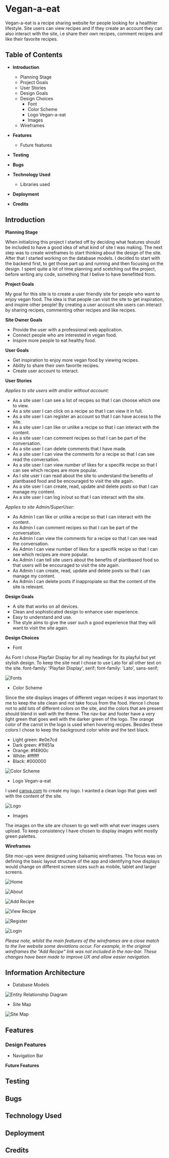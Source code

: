 # **Vegan-a-eat**
Vegan-a-eat is a recipe sharing website for people looking for a healthier lifestyle. Site users can view recipes and if they create an account they can also interact with the site, i.e share their own recipes, comment recipes and like their favorite recipes. 

## Table of Contents
* **Introduction**
    * Planning Stage
    * Project Goals
    * User Stories
    * Design Goals
    * Design Choices
        * Font
        * Color Scheme
        * Logo Vegan-a-eat
        * Images
    * Wireframes

* **Features**
    * Future features

* **Testing**

* **Bugs**

* **Technology Used**
    * Libraries used
    

* **Deployment** 

* **Credits** 


## **Introduction**

**Planning Stage**

When initializing this project I started off by deciding what features should be included to have a good idea of what kind of site I was making. The next step was to create wireframes to start thinking about the design of the site. After that I started working on the database models. I decided to start with the backend first, to get those part up and running and then focusing on the design. I spent quite a lot of time planning and scetching out the project, before writing any code, something that I belive to have benefitted from. 

**Project Goals**

My goal for this site is to create a user friendly site for people who want to enjoy vegan food. The idea is that people can visit the site to get inspiration, and inspire other people! By creating a user account site users can interact by sharing recipes, commenting other recipes and like recipes.

**Site Owner Goals**

* Provide the user with a professional web application. 
* Connect people who are interested in vegan food. 
* Inspire more people to eat healthy food. 

**User Goals**

* Get inspiration to enjoy more vegan food by viewing recipes. 
* Ability to share their own favorite recipes. 
* Create user account to interact. 

**User Stories**

*Applies to site users with and/or without account:*
* As a site user I can see a list of recipes so that I can choose which one to view. 
* As a site user I can click on a recipe so that I can view it in full. 
* As a site user I can register an account so that I can have access to the site. 
* As a site user I can like or unlike a recipe so that I can interact with the content. 
* As a site user I can comment recipes so that I can be part of the conversation. 
* As a site user I can delete comments that I have made. 
* As a site user I can view the comments for a recipe so that I can see read the conversation.
* As a site user I can view number of likes for a specifik recipe so that I can see which recipes are more popular.
* As I site user I can read about the site to understand the benefits of plantbased food and be encouraged to visit the site again. 
* As a site user I can create, read, update and delete posts so that I can manage my content. 
* As a site user I can log in/out so that I can interact with the site.

*Applies to site Admin/SuperUser:*
* As Admin I can like or unlike a recipe so that I can interact with the content. 
* As Admin I can comment recipes so that I can be part of the conversation. 
* As Admin I can view the comments for a recipe so that I can see read the conversation.
* As Admin I can view number of likes for a specifik recipe so that I can see which recipes are more popular. 
* As Admin I can tell site users about the benefits of plantbased food so that users will be encouraged to visit the site again. 
* As Admin I can create, read, update and delete posts so that I can manage my content. 
* As Admin I can delete posts if inappropiate so that the content of the site is relevant. 

**Design Goals**

* A site that works on all devices. 
* Clean and sophisticated design to enhance user experience. 
* Easy to understand and use.
* The style aims to give the user such a good experience that they will want to visit the site again. 

**Design Choices**

* Font

As Font I chose Playfair Display for all my headings for its playful but yet stylish design. To keep the site neat I chose to use Lato for all other text on the site. 
font-family: 'Playfair Display', serif;
font-family: 'Lato', sans-serif;

![Fonts](/static/site_images/googlefonts.png)

* Color Scheme

Since the site displays images of different vegan recipes it was important to me to keep the site clean and not take focus from the food. Hence I chose not to add lots of different colors on the site, and the colors that are present should blend in well with the theme. The nav-bar and footer have a very light green that goes well with the darker green of the logo. The orange color of the carrot in the logo is used when hovering recipes. 
Besides these colors I chose to keep the background color white and the text black. 

- Light green: #e0e7cd
- Dark green: #1f451a
- Orange: #f4900c
- White: #ffffff
- Black: #000000

![Color Scheme](/static/site_images/color-scheme.png)

* Logo Vegan-a-eat

I used [canva.com](https://www.canva.com/) to create my logo. I wanted a clean logo that goes well with the content of the site. 

![Logo](/static/site_images/logo-small.png)

* Images

The images on the site are chosen to go well with what ever images users upload. To keep consistency I have chosen to display images wiht mostly green palettes. 
    
**Wireframes**

Site moc-ups were designed using balsamiq wireframes. The focus was on defining the basic layout structure of the app and identifying how displays would change on different screen sizes such as mobile, tablet and larger screens.

![Home](/static/site_images/P4-home.png)

![About](/static/site_images/P4-about.png)

![Add Recipe](/static/site_images/P4-upload-recipe.png)

![View Recipe](/static/site_images/P4-view-recipe.png)

![Register](/static/site_images/P4-register.png)

![Login](/static/site_images/P4-sign-in.png)

*Please note, whilst the main features of the wireframes are a close match to the live website some deviations occur. For example, in the original wireframes the "Add Recipe" link was not included in the nav-bar. These changes have been made to improve UX and allow easier navigation.*

## **Information Architecture**

* Database Models

![Entity Relationship Diagram](/static/site_images/ERD.png)

* Site Map

![Site Map](/static/site_images/P4-sitemap.png)

## **Features**

### Design Features

* Navigation Bar


**Future Features**


## **Testing**

## **Bugs**

## **Technology Used**

## **Deployment**

## **Credits**